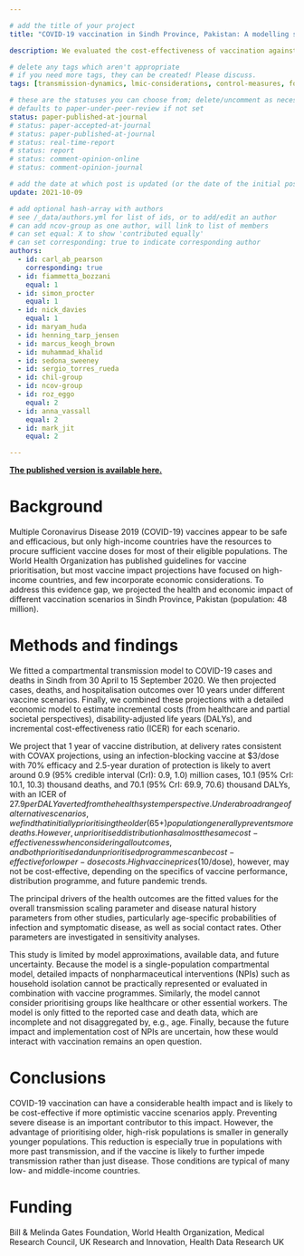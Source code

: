 ```yaml
---

# add the title of your project
title: "COVID-19 vaccination in Sindh Province, Pakistan: A modelling study of health impact and cost-effectiveness"

description: We evaluated the cost-effectiveness of vaccination against COVID-19 in Sindh, Pakistan

# delete any tags which aren't appropriate
# if you need more tags, they can be created! Please discuss.
tags: [transmission-dynamics, lmic-considerations, control-measures, forecasts-and-projections]

# these are the statuses you can choose from; delete/uncomment as necessary
# defaults to paper-under-peer-review if not set
status: paper-published-at-journal
# status: paper-accepted-at-journal
# status: paper-published-at-journal
# status: real-time-report
# status: report
# status: comment-opinion-online
# status: comment-opinion-journal

# add the date at which post is updated (or the date of the initial post, if its the initial post) in YYYY-MM-DD
update: 2021-10-09

# add optional hash-array with authors
# see /_data/authors.yml for list of ids, or to add/edit an author
# can add ncov-group as one author, will link to list of members
# can set equal: X to show 'contributed equally'
# can set corresponding: true to indicate corresponding author
authors:
  - id: carl_ab_pearson
    corresponding: true
  - id: fiammetta_bozzani
    equal: 1
  - id: simon_procter
    equal: 1
  - id: nick_davies
    equal: 1
  - id: maryam_huda
  - id: henning_tarp_jensen
  - id: marcus_keogh_brown
  - id: muhammad_khalid
  - id: sedona_sweeney
  - id: sergio_torres_rueda
  - id: chil-group
  - id: ncov-group
  - id: roz_eggo
    equal: 2
  - id: anna_vassall
    equal: 2
  - id: mark_jit
    equal: 2

---
```


**[The published version is available here.](https://doi.org/10.1371/journal.pmed.1003815)**

# Background

Multiple Coronavirus Disease 2019 (COVID-19) vaccines appear to be safe and efficacious, but only high-income countries have the resources to procure sufficient vaccine doses for most of their eligible populations. The World Health Organization has published guidelines for vaccine prioritisation, but most vaccine impact projections have focused on high-income countries, and few incorporate economic considerations. To address this evidence gap, we projected the health and economic impact of different vaccination scenarios in Sindh Province, Pakistan (population: 48 million).

# Methods and findings

We fitted a compartmental transmission model to COVID-19 cases and deaths in Sindh from 30 April to 15 September 2020. We then projected cases, deaths, and hospitalisation outcomes over 10 years under different vaccine scenarios. Finally, we combined these projections with a detailed economic model to estimate incremental costs (from healthcare and partial societal perspectives), disability-adjusted life years (DALYs), and incremental cost-effectiveness ratio (ICER) for each scenario.

We project that 1 year of vaccine distribution, at delivery rates consistent with COVAX projections, using an infection-blocking vaccine at $3/dose with 70% efficacy and 2.5-year duration of protection is likely to avert around 0.9 (95% credible interval (CrI): 0.9, 1.0) million cases, 10.1 (95% CrI: 10.1, 10.3) thousand deaths, and 70.1 (95% CrI: 69.9, 70.6) thousand DALYs, with an ICER of $27.9 per DALY averted from the health system perspective. Under a broad range of alternative scenarios, we find that initially prioritising the older (65+) population generally prevents more deaths. However, unprioritised distribution has almost the same cost-effectiveness when considering all outcomes, and both prioritised and unprioritised programmes can be cost-effective for low per-dose costs. High vaccine prices ($10/dose), however, may not be cost-effective, depending on the specifics of vaccine performance, distribution programme, and future pandemic trends.

The principal drivers of the health outcomes are the fitted values for the overall transmission scaling parameter and disease natural history parameters from other studies, particularly age-specific probabilities of infection and symptomatic disease, as well as social contact rates. Other parameters are investigated in sensitivity analyses.

This study is limited by model approximations, available data, and future uncertainty. Because the model is a single-population compartmental model, detailed impacts of nonpharmaceutical interventions (NPIs) such as household isolation cannot be practically represented or evaluated in combination with vaccine programmes. Similarly, the model cannot consider prioritising groups like healthcare or other essential workers. The model is only fitted to the reported case and death data, which are incomplete and not disaggregated by, e.g., age. Finally, because the future impact and implementation cost of NPIs are uncertain, how these would interact with vaccination remains an open question.

# Conclusions

COVID-19 vaccination can have a considerable health impact and is likely to be cost-effective if more optimistic vaccine scenarios apply. Preventing severe disease is an important contributor to this impact. However, the advantage of prioritising older, high-risk populations is smaller in generally younger populations. This reduction is especially true in populations with more past transmission, and if the vaccine is likely to further impede transmission rather than just disease. Those conditions are typical of many low- and middle-income countries.

# Funding

Bill & Melinda Gates Foundation, World Health Organization, Medical Research Council, UK Research and Innovation, Health Data Research UK
